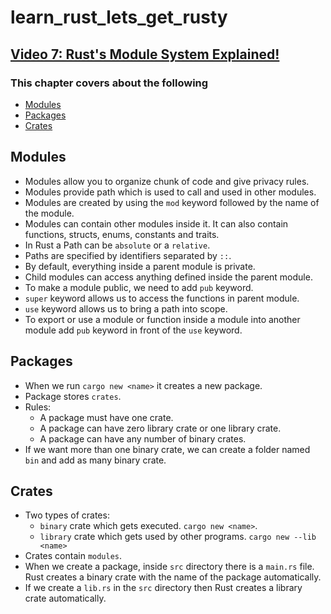 # learn_rust_lets_get_rusty

## [Video 7: Rust's Module System Explained!](https://www.youtube.com/watch?v=5RPXgDQrjio&list=PLai5B987bZ9CoVR-QEIN9foz4QCJ0H2Y8&index=7)

### This chapter covers about the following

- [Modules](#modules)
- [Packages](#packages)
- [Crates](#crates)

## Modules

- Modules allow you to organize chunk of code and give privacy rules.
- Modules provide path which is used to call and used in other modules.
- Modules are created by using the `mod` keyword followed by the name of the module.
- Modules can contain other modules inside it. It can also contain functions, structs, enums, constants and traits.
- In Rust a Path can be `absolute` or a `relative`.
- Paths are specified by identifiers separated by `::`.
- By default, everything inside a parent module is private.
- Child modules can access anything defined inside the parent module.
- To make a module public, we need to add `pub` keyword.
- `super` keyword allows us to access the functions in parent module.
- `use` keyword allows us to bring a path into scope.
- To export or use a module or function inside a module into another module add `pub` keyword in front of the `use` keyword.

## Packages

- When we run `cargo new <name>` it creates a new package.
- Package stores `crates`.
- Rules:
  - A package must have one crate.
  - A package can have zero library crate or one library crate.
  - A package can have any number of binary crates.
- If we want more than one binary crate, we can create a folder named `bin` and add as many binary crate.

## Crates

- Two types of crates:
  - `binary` crate which gets executed. `cargo new <name>`.
  - `library` crate which gets used by other programs. `cargo new --lib <name>`
- Crates contain `modules`.
- When we create a package, inside `src` directory there is a `main.rs` file. Rust creates a binary crate with the name of the package automatically.
- If we create a `lib.rs` in the `src` directory then Rust creates a library crate automatically.
